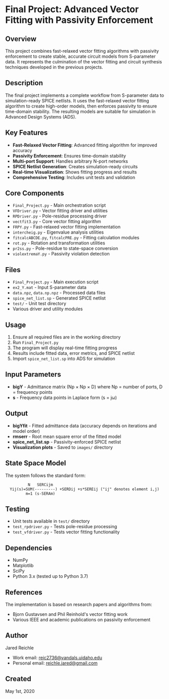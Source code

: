 # Final Project: Advanced Vector Fitting with Passivity Enforcement

## Overview
This project combines fast-relaxed vector fitting algorithms with passivity enforcement to create stable, accurate circuit models from S-parameter data. It represents the culmination of the vector fitting and circuit synthesis techniques developed in the previous projects.

## Description
The final project implements a complete workflow from S-parameter data to simulation-ready SPICE netlists. It uses the fast-relaxed vector fitting algorithm to create high-order models, then enforces passivity to ensure time-domain stability. The resulting models are suitable for simulation in Advanced Design Systems (ADS).

## Key Features
- **Fast-Relaxed Vector Fitting**: Advanced fitting algorithm for improved accuracy
- **Passivity Enforcement**: Ensures time-domain stability
- **Multi-port Support**: Handles arbitrary N-port networks
- **SPICE Netlist Generation**: Creates simulation-ready circuits
- **Real-time Visualization**: Shows fitting progress and results
- **Comprehensive Testing**: Includes unit tests and validation

## Core Components
- `Final_Project.py` - Main orchestration script
- `VFDriver.py` - Vector fitting driver and utilities
- `RPDriver.py` - Pole-residue processing driver
- `vectfit3.py` - Core vector fitting algorithm
- `FRPY.py` - Fast-relaxed vector fitting implementation
- `intercheig.py` - Eigenvalue analysis utilities
- `fitcalcABCDE.py`, `fitcalcPRE.py` - Fitting calculation modules
- `rot.py` - Rotation and transformation utilities
- `pr2ss.py` - Pole-residue to state-space conversion
- `violextremaY.py` - Passivity violation detection

## Files
- `Final_Project.py` - Main execution script
- `ex2_Y.mat` - Input S-parameter data
- `data.npz`, `data.np.npz` - Processed data files
- `spice_net_list.sp` - Generated SPICE netlist
- `test/` - Unit test directory
- Various driver and utility modules

## Usage
1. Ensure all required files are in the working directory
2. Run `Final_Project.py`
3. The program will display real-time fitting progress
4. Results include fitted data, error metrics, and SPICE netlist
5. Import `spice_net_list.sp` into ADS for simulation

## Input Parameters
- **bigY** - Admittance matrix (Np × Np × D) where Np = number of ports, D = frequency points
- **s** - Frequency data points in Laplace form (s = jω)

## Output
- **bigYfit** - Fitted admittance data (accuracy depends on iterations and model order)
- **rmserr** - Root mean square error of the fitted model
- **spice_net_list.sp** - Passivity-enforced SPICE netlist
- **Visualization plots** - Saved to `images/` directory

## State Space Model
The system follows the standard form:
```
          N   SERCijm
  Yij(s)=SUM(---------) +SERDij +s*SEREij ("ij" denotes element i,j)
         m=1 (s-SERAm)
```

## Testing
- Unit tests available in `test/` directory
- `test_rpdriver.py` - Tests pole-residue processing
- `test_vfdriver.py` - Tests vector fitting functionality

## Dependencies
- NumPy
- Matplotlib
- SciPy
- Python 3.x (tested up to Python 3.7)

## References
The implementation is based on research papers and algorithms from:
- Bjorn Gustavsen and Phil Reinhold's vector fitting work
- Various IEEE and academic publications on passivity enforcement

## Author
Jared Reichle
- Work email: reic2736@vandals.uidaho.edu
- Personal email: reichle.jared@gmail.com

## Created
May 1st, 2020 